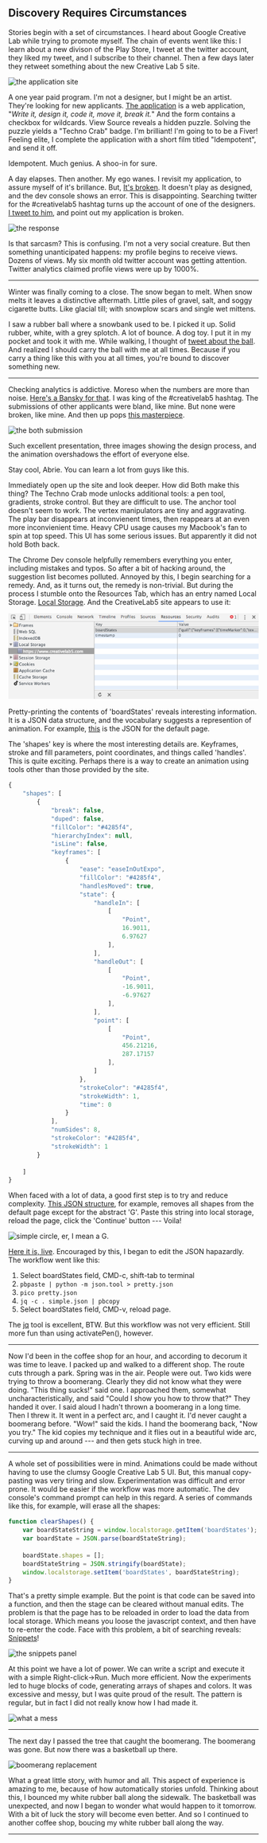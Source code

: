 ## Discovery Requires Circumstances

Stories begin with a set of circumstances. I heard about Google Creative Lab while trying to promote myself. The chain of events went like this: I learn about a new divison of the Play Store, I tweet at the twitter account, they liked my tweet, and I subscribe to their channel. Then a few days later they retweet something about the new Creative Lab 5 site.

![the application site][default]


A one year paid program. I'm not a designer, but I might be an artist. They're looking for new applicants. [The application](https://creativelab5.com) is a web application, "*Write it, design it, code it, move it, break it.*" And the form contains a checkbox for wildcards. View Source reveals a hidden puzzle. Solving the puzzle yields a "Techno Crab" badge. I'm brilliant! I'm going to to be a Fiver! Feeling elite, I complete the application with a short film titled "Idempotent", and send it off.

Idempotent. Much genius. A shoo-in for sure.

A day elapses. Then another. My ego wanes. I revisit my application, to assure myself of it's brillance. But, [It's broken](https://www.creativelab5.com/s/puukkz). It doesn't play as designed, and the dev console shows an error. This is disappointing. Searching twitter for the #creativelab5 hashtag turns up the account of one of the designers. [I tweet to him](https://twitter.com/Andrew_Herzog/status/708081805103144960), and point out my application is broken. 

![the response][tweet]

Is that sarcasm? This is confusing. I'm not a very social creature. But then something unanticipated happens: my profile begins to receive views. Dozens of views. My six month old twitter account was getting attention. Twitter analytics claimed profile views were up by 1000%.

---

Winter was finally coming to a close. The snow began to melt. When snow melts it leaves a distinctive aftermath. Little piles of gravel, salt, and soggy cigarette butts. Like glacial till; with snowplow scars and single wet mittens.

I saw a rubber ball where a snowbank used to be. I picked it up. Solid rubber, white, with a grey splotch. A lot of bounce. A dog toy. I put it in my pocket and took it with me. While walking, I thought of [tweet about the ball](https://twitter.com/goeiebook/status/709378927219728384). And realized I should carry the ball with me at all times. Because if you carry a thing like this with you at all times, you're bound to discover something new.

---

Checking analytics is addictive. Moreso when the numbers are more than noise. [Here's a Bansky for that][bansky]. I was king of the #creativelab5 hashtag. The submissions of other applicants were bland, like mine. But none were broken, like mine. And then up pops [this masterpiece](https://twitter.com/zachboth/status/709920328093294592).

![the both submission][both]

Such excellent presentation, three images showing the design process, and the animation overshadows the effort of everyone else.

Stay cool, Abrie. You can learn a lot from guys like this.

Immediately open up the site and look deeper. How did Both make this thing? The Techno Crab mode unlocks additional tools: a pen tool, gradients, stroke control. But they are difficult to use. The anchor tool doesn't seem to work. The vertex manipulators are tiny and aggravating. The play bar disappears at inconvienent times, then reappears at an even more inconvienient time. Heavy CPU usage causes my Macbook's fan to spin at top speed. This UI has some serious issues. But apparently it did not hold Both back. 

The Chrome Dev console helpfully remembers everything you enter, including mistakes and typos. So after a bit of hacking around, the suggestion list becomes polluted.  Annoyed by this, I begin searching for a remedy. And, as it turns out, the remedy is non-trivial. But during the process I stumble onto the Resources Tab, which has an entry named Local Storage. [Local Storage](https://developer.mozilla.org/en/docs/Web/API/Window/localStorage). And the CreativeLab5 site appears to use it: 

![local storage editor][localstorage]

Pretty-printing the contents of 'boardStates' reveals interesting information. It is a JSON data structure, and the vocabulary suggests a represention of animation. For example, [this](https://github.com/goeiebook/creativelab/blob/master/json/defaultBoardStates.json) is the JSON for the default page. 

The 'shapes' key is where the most interesting details are. Keyframes, stroke and fill parameters, point coordinates, and things called 'handles'. This is quite exciting. Perhaps there is a way to create an animation using tools other than those provided by the site.

```javascript
{
    "shapes": [
        {
            "break": false,
            "duped": false,
            "fillColor": "#4285f4",
            "hierarchyIndex": null,
            "isLine": false,
            "keyframes": [
                {
                    "ease": "easeInOutExpo",
                    "fillColor": "#4285f4",
                    "handlesMoved": true,
                    "state": {
                        "handleIn": [
                            [
                                "Point",
                                16.9011,
                                6.97627
                            ],
                        ],
                        "handleOut": [
                            [
                                "Point",
                                -16.9011,
                                -6.97627
                            ],
                        ],
                        "point": [
                            [
                                "Point",
                                456.21216,
                                287.17157
                            ],
                        ]
                    },
                    "strokeColor": "#4285f4",
                    "strokeWidth": 1,
                    "time": 0
                }
            ],
            "numSides": 8,
            "strokeColor": "#4285f4",
            "strokeWidth": 1
        }
        
    ]
}

```

When faced with a lot of data, a good first step is to try and reduce complexity. [This JSON structure](https://github.com/goeiebook/creativelab/blob/master/json/simple.json), for example, removes all shapes from the default page except for the abstract 'G'. Paste this string into local storage, reload the page, click the 'Continue' button --- Voila!

![simple circle, er, I mean a G.][simplified]

[Here it is, live](https://www.creativelab5.com/s/m3JEdl). Encouraged by this, I began to edit the JSON hapazardly. The workflow went like this:

1. Select boardStates field, CMD-c, shift-tab to terminal
2. ```pbpaste | python -m json.tool > pretty.json```
3. ```pico pretty.json```
4. ```jq -c . simple.json | pbcopy```
5. Select boardStates field, CMD-v, reload page.

The [jq](https://stedolan.github.io/jq/) tool is excellent, BTW. But this workflow was not very efficient. Still more fun than using activatePen(), however.

---

Now I'd been in the coffee shop for an hour, and according to decorum it was time to leave. I packed up and walked to a different shop. The route cuts through a park. Spring was in the air. People were out. Two kids were trying to throw a boomerang. Clearly they did not know what they were doing. "This thing sucks!" said one. I approached them, somewhat uncharacteristically, and said "Could I show you how to throw that?" They handed it over. I said aloud I hadn't thrown a boomerang in a long time. Then I threw it. It went in a perfect arc, and I caught it. I'd never caught a boomerang before. "Wow!" said the kids. I hand the boomerang back, "Now you try." The kid copies my technique and it flies out in a beautiful wide arc, curving up and around --- and then gets stuck high in tree.

---

A whole set of possibilities were in mind. Animations could be made without having to use the clumsy Google Creative Lab 5 UI. But, this manual copy-pasting was very tiring and slow. Experimentation was difficult and error prone. It would be easier if the workflow was more automatic. The dev console's command prompt can help in this regard. A series of commands like this, for example, will erase all the shapes:

```javascript
function clearShapes() {
    var boardStateString = window.localstorage.getItem('boardStates');
    var boardState = JSON.parse(boardStateString);
    
    boardState.shapes = [];
    boardStateString = JSON.stringify(boardState);
    window.localstorage.setItem('boardStates', boardStateString);
}

```
That's a pretty simple example. But the point is that code can be saved into a function, and then the stage can be cleared without manual edits. The problem is that the page has to be reloaded in order to load the data from local storage. Which means you loose the javascript context, and then have to re-enter the code. Face with this problem, a bit of searching reveals: [Snippets](https://developers.google.com/web/tools/chrome-devtools/debug/snippets/?hl=en)!

![the snippets panel][snippets]

At this point we have a lot of power. We can write a script and execute it with a simple Right-click->Run. Much more efficient. Now the experiments led to huge blocks of code, generating arrays of shapes and colors. It was excessive and messy, but I was quite proud of the result. The pattern is regular, but in fact I did not really know how I had made it.

![what a mess][mess]

---

The next day I passed the tree that caught the boomerang. The boomerang was gone. But now there was a basketball up there. 

![boomerang replacement][basketball]

What a great little story, with humor and all. This aspect of experience is amazing to me, because of how automatically stories unfold. Thinking about this, I bounced my white rubber ball along the sidewalk. The basketball was unexpected, and now I began to wonder what would happen to it tomorrow. With a bit of luck the story will become even better. And so I continued to another coffee shop, boucing my white rubber ball along the way.

---

[default]:
https://raw.githubusercontent.com/goeiebook/creativelab/master/images/default.jpg

[bansky]:
https://raw.githubusercontent.com/goeiebook/creativelab/master/images/bansky.jpg

[tweet]:
https://raw.githubusercontent.com/goeiebook/creativelab/master/images/tweet.jpg

[both]:
https://raw.githubusercontent.com/goeiebook/creativelab/master/images/both.jpg

[localstorage]: https://raw.githubusercontent.com/goeiebook/creativelab/master/images/localstorge.png

[simplified]:
https://raw.githubusercontent.com/goeiebook/creativelab/master/images/simplified.jpg

[snippets]:
https://raw.githubusercontent.com/goeiebook/creativelab/master/images/snippets.jpg

[basketball]:
https://raw.githubusercontent.com/goeiebook/creativelab/master/images/basketball.jpg

[mess]:
https://raw.githubusercontent.com/goeiebook/creativelab/master/images/mess.jpg


